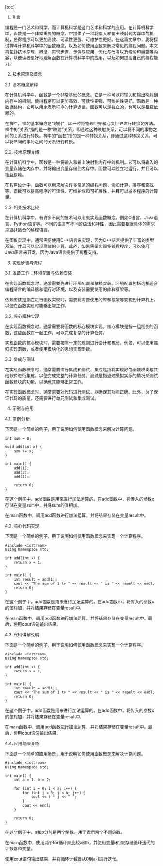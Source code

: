
[toc]                    
                
                
1. 引言

编程是一门艺术和科学，而计算机科学是这门艺术和科学的应用。在计算机科学中，函数是一个非常重要的概念，它提供了一种将输入和输出映射到内存中的机制，使得程序可以更加高效、可读性更强、可维护性更好。在这篇文章中，我将探讨禅与计算机科学中的函数概念，以及如何使用函数来解决常见的编程问题。本文将包括技术原理、概念、实现步骤、示例与应用、优化与改进以及结论和展望等内容，以便读者更好地理解函数在计算机科学中的应用，以及如何提高自己的编程能力。

2. 技术原理及概念

2.1. 基本概念解释

在计算机科学中，函数是一个非常基础的概念。它是一种可以将输入和输出映射到内存中的机制，使得程序可以更加高效、可读性更强、可维护性更好。函数是一种数据结构，它可以用来表示程序的计算逻辑。函数可以是独立的，也可以是相互依赖的。

在禅中，禅的基本概念是“映射”，即一种将物理世界和心灵世界进行转换的方法。禅中的“关系”指的是一种“映射”关系，即通过这种映射关系，可以将不同的事物之间的关系进行转换。禅中的“函数”指的是一种转换关系，即通过这种转换关系，可以将不同的事物之间的关系进行转换。

2.2. 技术原理介绍

在计算机科学中，函数是一种将输入和输出映射到内存中的机制。它可以将输入的变量存储在内存中，并将输出变量存储到内存中。函数可以独立地运行，并且可以相互依赖。

在程序设计中，函数可以用来解决许多常见的编程问题，例如计算、排序和查找等。函数可以提高程序的可读性、可维护性和可扩展性，并且可以减少程序的计算量。

2.3. 相关技术比较

在计算机科学中，有许多不同的技术可以用来实现函数概念，例如C语言、Java语言、Python语言等。不同的语言有不同的语法和特性，因此需要根据具体的需求来选择适合的编程语言。

在函数实现中，通常需要使用C++语言来实现，因为C++语言提供了丰富的类型系统，并且可以实现高效的计算。此外，如果需要实现多线程程序，可以使用Java语言来开发，因为Java语言提供了线程支持。

3. 实现步骤与流程

3.1. 准备工作：环境配置与依赖安装

在实现函数概念时，通常需要先进行环境配置和依赖安装。环境配置包括选择适合编程语言的编译器和运行时环境，以及安装需要使用的库和框架等。

依赖安装是指在进行函数实现时，需要将需要使用的库和框架等安装到计算机上，以便在函数实现时能够正常工作。

3.2. 核心模块实现

在实现函数概念时，通常需要将函数的核心模块实现。核心模块是指一组相关的函数，这些函数在一起工作，可以完成复杂的计算任务。

实现函数的核心模块时，需要按照一定的规则进行设计和布局。例如，可以使用递归实现函数，或者使用模块化的思想实现函数。

3.3. 集成与测试

在实现函数概念时，通常需要进行集成和测试。集成是指将实现好的函数模块与其他软件进行集成，以便完成完整的计算任务。测试是指通过模拟实际的情况来测试函数模块的功能，以确保其能够正常工作。

在实现函数概念时，通常需要对代码进行测试，以确保其功能正确。此外，为了保证代码的质量，还需要进行单元测试和集成测试。

4. 示例与应用

4.1. 实例分析

下面是一个简单的例子，用于说明如何使用函数概念来解决计算问题。

```
int sum = 0;

void add(int x) {
    sum += x;
}

int main() {
    add(1);
    add(2);
    add(3);
    
    return 0;
}
```

在这个例子中，add函数是用来进行加法运算的。在add函数中，将传入的参数x存储在变量sum中，并将sum的值相加。

在main函数中，调用add函数进行加法运算，并将结果存储在变量result中。

4.2. 核心代码实现

下面是一个简单的例子，用于说明如何使用函数概念来实现一个计算程序。

```
#include <iostream>
using namespace std;

int add(int x) {
    return x + 1;
}

int main() {
    int result = add(1);
    cout << "The sum of 1 to " << result << " is " << result << endl;
    return 0;
}
```

在这个例子中，add函数是用来进行加法运算的。在add函数中，将传入的参数x的值相加，并将结果存储在变量result中。

在main函数中，调用add函数进行加法运算，并将结果存储在变量result中。最后，使用cout语句输出结果。

4.3. 代码讲解说明

下面是一个简单的例子，用于说明如何使用函数概念来实现一个计算程序。

```
#include <iostream>
using namespace std;

int add(int x) {
    return x + 1;
}

int main() {
    int result = add(1);
    cout << "The sum of 1 to " << result << " is " << result << endl;
    return 0;
}
```

在这个例子中，add函数是用来进行加法运算的。在add函数中，将传入的参数x的值相加，并将结果存储在变量result中。

在main函数中，调用add函数进行加法运算，并将结果存储在变量result中。最后，使用cout语句输出结果。

4.4. 应用场景介绍

下面是一个简单的应用场景，用于说明如何使用函数概念来解决计算问题。

```
#include <iostream>
using namespace std;

int main() {
    int a = 1, b = 2;
    
    for (int i = 0; i < a; i++) {
        for (int j = 0; j < b; j++) {
            cout << i * j << " ";
        }
        cout << endl;
    }
    
    return 0;
}
```

在这个例子中，a和b分别是两个整数，用于表示两个不同的数。

在main函数中，使用两个for循环来比较a和b，并使用变量i和j来存储循环迭代的计数器和变量。

使用cout语句输出结果，并将循环计数器从0到a-1进行迭代。

